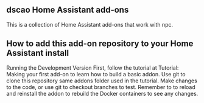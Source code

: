 ## dscao Home Assistant add-ons
This is a collection of Home Assistant add-ons that work with npc.

## How to add this add-on repository to your Home Assistant install
Running the Development Version
First, follow the tutorial at Tutorial: Making your first add-on to learn how to build a basic addon.
Use git to clone this repository same addons folder used in the tutorial.
Make changes to the code, or use git to checkout branches to test.
Remember to to reload and reinstall the addon to rebuild the Docker containers to see any changes.

